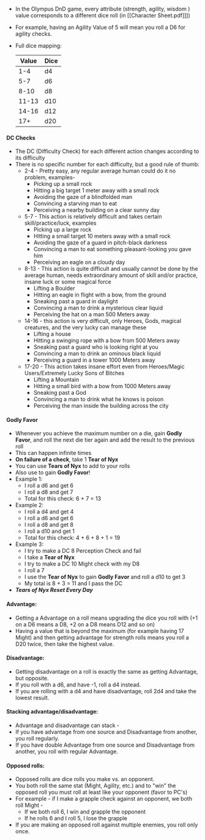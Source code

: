 - In the Olympus DnD game, every attribute (strength, agility, wisdom ) value corresponds to a different dice roll (in [[Character Sheet.pdf]]])
- For example, having an Agility Value of 5 will mean you roll a D6 for agility checks. 
- Full dice mapping:

	| Value | Dice |
	| ----- | ---- |
	| 1-4   | d4   |
	| 5-7   | d6   |
	| 8-10  | d8   |
	| 11-13 | d10  |
	| 14-16 | d12  |
	| 17+   | d20  |

#### DC Checks
- The DC (Difficulty Check) for each different action changes according to its difficulty
- There is no specific number for each difficulty, but a good rule of thumb:
	- 2-4 - Pretty easy, any regular average human could do it no problem, examples-
		- Picking up a small rock
		- Hitting a big target 1 meter away with a small rock
		- Avoiding the gaze of a blindfolded man
		- Convincing a starving man to eat
		- Perceiving a nearby building on a clear sunny day
	- 5-7 - This action is relatively difficult and takes certain skill/practice/luck, examples
		- Picking up a large rock
		- Hitting a small target 10 meters away with a small rock
		- Avoiding the gaze of a guard in pitch-black darkness
		- Convincing a man to eat something pleasant-looking you gave him
		- Perceiving an eagle on a cloudy day
	- 8-13 - This action is quite difficult and usually cannot be done by the average human, needs extraordinary amount of skill and/or practice, insane luck or some magical force
		- Lifting a Boulder
		- Hitting an eagle in flight with a bow, from the ground
		- Sneaking past a guard in daylight
		- Convincing a man to drink a mysterious clear liquid
		- Perceiving the hat on a man 500 Meters away
	- 14-16 - this action is very difficult, only Heroes, Gods, magical creatures, and the very lucky can manage these
		- Lifting a house
		- Hitting a swinging rope with a bow from 500 Meters away
		- Sneaking past a guard who is looking right at you
		- Convincing a man to drink an ominous black liquid
		- Perceiving a guard in a tower 1000 Meters away
	- 17-20 - This action takes insane effort even from Heroes/Magic Users/Extremely Lucky Sons of Bitches
		- Lifting a Mountain
		- Hitting a small bird with a bow from 1000 Meters away
		- Sneaking past a God
		- Convincing a man to drink what he knows is poison
		- Perceiving the man inside the building across the city
#### Godly Favor
- Whenever you achieve the maximum number on a die, gain **Godly Favor**, and roll the next die tier again and add the result to the previous roll
- This can happen infinite times
- **On failure of a check**, take 1 **Tear of Nyx**
- You can use **Tears of Nyx** to add to your rolls
- Also use to gain **Godly Favor**!
- Example 1:
	- I roll a d6 and get 6
	- I roll a d8 and get 7
	- Total for this check: 6 + 7 = 13
- Example 2:
	- I roll a d4 and get 4
	- I roll a d6 and get 6
	- I roll a d8 and get 8
	- I roll a d10 and get 1
	- Total for this check: 4 + 6 + 8 + 1 = 19
- Example 3:
	- I try to make a DC 8 Perception Check and fail
	- I take a **Tear of Nyx**
	- I try to make a DC 10 Might check with my D8
	- I roll a 7
	- I use the **Tear of Nyx** to gain **Godly Favor** and roll a d10 to get 3
	- My total is 8 + 3 = 11 and I pass the DC
- ***Tears of Nyx Reset Every Day***

#### Advantage:
- Getting a Advantage on a roll means upgrading the dice you roll with (+1 on a D6 means a D8, +2 on a D8 means D12 and so on)
- Having a value that is beyond the maximum (for example having 17 Might) and then getting advantage for strength rolls means you roll a D20 twice, then take the highest value.

#### Disadvantage:
- Getting disadvantage on a roll is exactly the same as getting Advantage, but opposite.
- If you roll with a d6, and have -1, roll a d4 instead.
- If you are rolling with a d4 and have disadvantage, roll 2d4 and take the lowest result.

#### Stacking advantage/disadvantage:
- Advantage and disadvantage can stack - 
- If you have advantage from one source and Disadvantage from another, you roll regularly.
- If you have double Advantage from one source and Disadvantage from another, you roll with regular Advantage.

#### Opposed rolls:
- Opposed rolls are dice rolls you make vs. an opponent.
- You both roll the same stat (Might, Agility, etc.) and to "win" the opposed roll you must roll at least like your opponent (favor to PC's)
- For example - if I make a grapple check against an opponent, we both roll Might - 
	- If we both roll 6, I win and grapple the opponent
	- If he rolls 6 and I roll 5, I lose the grapple
- If you are making an opposed roll against multiple enemies, you roll only once.


